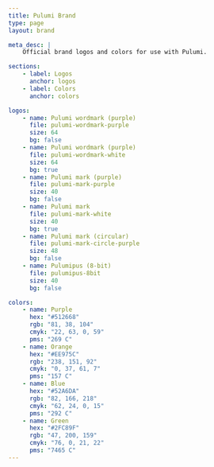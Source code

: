 ```yaml
---
title: Pulumi Brand
type: page
layout: brand

meta_desc: |
    Official brand logos and colors for use with Pulumi.

sections:
    - label: Logos
      anchor: logos
    - label: Colors
      anchor: colors

logos:
    - name: Pulumi wordmark (purple)
      file: pulumi-wordmark-purple
      size: 64
      bg: false
    - name: Pulumi wordmark (purple)
      file: pulumi-wordmark-white
      size: 64
      bg: true
    - name: Pulumi mark (purple)
      file: pulumi-mark-purple
      size: 40
      bg: false
    - name: Pulumi mark
      file: pulumi-mark-white
      size: 40
      bg: true
    - name: Pulumi mark (circular)
      file: pulumi-mark-circle-purple
      size: 48
      bg: false
    - name: Pulumipus (8-bit)
      file: pulumipus-8bit
      size: 40
      bg: false

colors:
    - name: Purple
      hex: "#512668"
      rgb: "81, 38, 104"
      cmyk: "22, 63, 0, 59"
      pms: "269 C"
    - name: Orange
      hex: "#EE975C"
      rgb: "238, 151, 92"
      cmyk: "0, 37, 61, 7"
      pms: "157 C"
    - name: Blue
      hex: "#52A6DA"
      rgb: "82, 166, 218"
      cmyk: "62, 24, 0, 15"
      pms: "292 C"
    - name: Green
      hex: "#2FC89F"
      rgb: "47, 200, 159"
      cmyk: "76, 0, 21, 22"
      pms: "7465 C"
---
```

